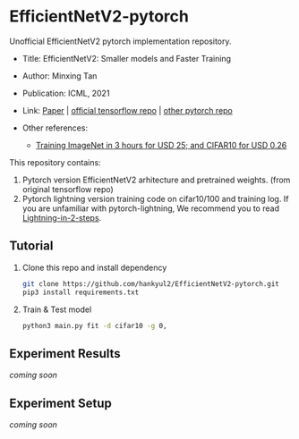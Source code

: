 # EfficientNetV2-pytorch
Unofficial EfficientNetV2 pytorch implementation repository.

- Title: EfficientNetV2: Smaller models and Faster Training

- Author: Minxing Tan
- Publication: ICML, 2021
- Link: [Paper](https://arxiv.org/abs/2104.00298) | [official tensorflow repo](https://github.com/google/automl/tree/master/efficientnetv2) | [other pytorch repo](https://github.com/d-li14/efficientnetv2.pytorch)
- Other references: 
  - [Training ImageNet in 3 hours for USD 25; and CIFAR10 for USD 0.26](https://www.fast.ai/2018/04/30/dawnbench-fastai/)



This repository contains:

1. Pytorch version EfficientNetV2 arhitecture and pretrained weights. (from original tensorflow repo)
2. Pytorch lightning version training code on cifar10/100 and training log. If you are unfamiliar with pytorch-lightning, We recommend you to read [Lightning-in-2-steps](https://pytorch-lightning.readthedocs.io/en/latest/starter/new-project.html).



## Tutorial

1. Clone this repo and install dependency

   ```sh
   git clone https://github.com/hankyul2/EfficientNetV2-pytorch.git
   pip3 install requirements.txt
   ```

2. Train & Test model

   ```sh
   python3 main.py fit -d cifar10 -g 0,
   ```





## Experiment Results

*coming soon*





## Experiment Setup

*coming soon*

